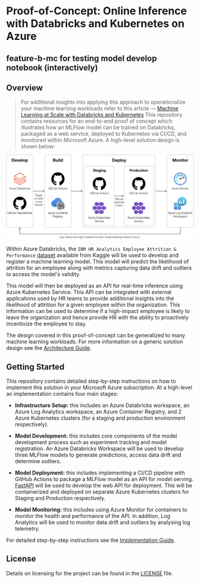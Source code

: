 # Proof-of-Concept: Online Inference with Databricks and Kubernetes on Azure
## feature-b-mc for testing model develop notebook (interactively)
## Overview

> For additional insights into applying this approach to operationalize your machine learning workloads refer to this article — [Machine Learning at Scale with Databricks and Kubernetes](https://medium.com/@nfmoore/machine-learning-at-scale-with-databricks-and-kubernetes-9fa59232bfa6)
This repository contains resources for an end-to-end proof of concept which illustrates how an MLFlow model can be trained on Databricks, packaged as a web service, deployed to Kubernetes via CI/CD, and monitored within Microsoft Azure. A high-level solution design is shown below:

![workflow](.github/docs/images/workflow.png)

Within Azure Databricks, the `IBM HR Analytics Employee Attrition & Performance` [dataset](https://www.kaggle.com/pavansubhasht/ibm-hr-analytics-attrition-dataset) available from Kaggle will be used to develop and register a machine learning model. This model will predict the likelihood of attrition for an employee along with metrics capturing data drift and outliers to access the model's validity.

This model will then be deployed as an API for real-time inference using Azure Kubernetes  Service. This API can be integrated with external applications used by HR teams to provide additional insights into the likelihood of attrition for a given employee within the organization. This information can be used to determine if a high-impact employee is likely to leave the organization and hence provide HR with the ability to proactively incentivize the employee to stay.

The design covered in this proof-of-concept can be generalized to many machine learning workloads. For more information on a generic solution design see the [Architecture Guide](.github/docs/architecture-guide.md).

## Getting Started

This repository contains detailed step-by-step instructions on how to implement this solution in your Microsoft Azure subscription. At a high-level an implementation contains four main stages:

- **Infrastructure Setup:** this includes an Azure Databricks workspace, an Azure Log Analytics workspace, an Azure Container Registry, and 2 Azure Kubernetes clusters (for a staging and production environment respectively).

- **Model Development:** this includes core components of the model development process such as experiment tracking and model registration. An Azure Databricks Workspace will be used to develop three MLFlow models to generate predictions, access data drift and determine outliers.

- **Model Deployment:** this includes implementing a CI/CD pipeline with GitHub Actions to package a MLFlow model as an API for model serving. [FastAPI](https://fastapi.tiangolo.com) will be used to develop the web API for deployment. This will be containerized and deployed on separate Azure Kubernetes clusters for Staging and Production respectively.

- **Model Monitoring:** this includes using Azure Monitor for containers to monitor the health and performance of the API. In addition, Log Analytics will be used to monitor data drift and outliers by analysing log telemetry.

For detailed step-by-step instructions see the [Implementation Guide](.github/docs/implementation-guide.md).

## License

Details on licensing for the project can be found in the [LICENSE](./LICENSE) file.
